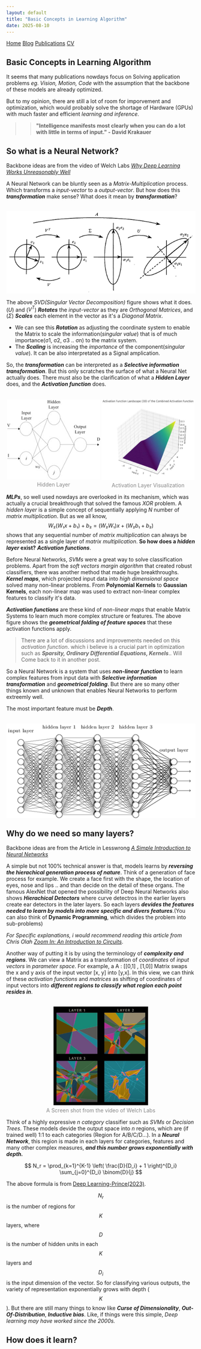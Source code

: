 ```yaml
---
layout: default
title: "Basic Concepts in Learning Algorithm"
date: 2025-08-10
---
```


<nav>
  <a href="/">Home</a>
  <a href="/blog/">Blog</a>
  <a href="/publications/">Publications</a>
  <a href="/assets/files/CV_PHJ.pdf">CV</a>
</nav>  

## Basic Concepts in Learning Algorithm

It seems that many publications nowdays focus on Solving application problems *eg. Vision, Motion, Code* with the assumption that the backbone of these models are already optimized.

But to my opinion, there are still a lot of room for imporvement and optimization, which would probably solve the shortage of Hardware (GPUs) with much faster and efficient *learning and inference.*

>> **"Intelligence manifests most clearly when you can do a lot with little in terms of input." - David Krakauer**

## So what is a Neural Network?

Backbone ideas are from the video of Welch Labs *[Why Deep Learning Works Unreasonably Well](https://www.youtube.com/watch?v=qx7hirqgfuU)*

A Neural Network can be bluntly seen as a *Matrix-Multiplication* process. Which transforms a *input-vector* to a *output-vector*. But how does this ***transformation*** make sense? What does it mean by ***transformation***?<br/><br/>

<div style="text-align: center;">
  <img src="/assets/images/posts/BCLA" alt="이미지 설명" style="max-width: 100%; height: auto; display: block; margin: 0 auto;">
</div>

The above *SVD(Singular Vector Decomposition)* figure shows what it does. ($U$) and ($V^T$) ***Rotates*** the *input-vector* as they are *Orthogonal Matrices*, and ($Σ$) ***Scales*** each element in the vector as it's a *Diagonal Matrix*.

- We can see this ***Rotation*** as adjusting the coordinate system to enable the Matrix to scale the information(*singular value*) that is of much importance(σ1, σ2, σ3 .. σn) to the matrix system. 
- The ***Scaling*** is increasing the *importance* of the component(*singular value*). It can be also interpretated as a Signal amplication.

So, the ***transformation*** can be interpreted as a ***Selective information transformation***.
But this only scratches the surface of what a Neural Net actually does. There must also be the clarification of what a ***Hidden Layer*** does, and the ***Activation function*** does.
<br/><br/>

<div style="display: flex; justify-content: center; align-items: center; max-width: 600px; margin: 0 auto;">
  <div style="flex: 1; margin: 0 2px;">
    <img src="/assets/images/posts/BCLA-1" alt="이미지 설명" style="max-width: 100%; height: auto; display: block;">
    <p style="text-align: center; color: #888; font-size: 14px; margin-top: 5px; margin-bottom: 0;">Hidden Layer</p>
  </div>
  <div style="flex: 1; margin: 0 2px;">
    <img src="/assets/images/posts/BCLA-2" alt="이미지 설명" style="max-width: 100%; height: auto; display: block;">
    <p style="text-align: center; color: #888; font-size: 14px; margin-top: 5px; margin-bottom: 0;">Activation Layer Visualization</p>
  </div>
</div>

***MLPs***, so well used nowdays are overlooked in its mechanism, which was actually a crucial breakthrough that solved the famous *XOR* problem. A *hidden layer* is a simple concept of sequentially applying *N* number of *matrix multiplication*. But as we all know, $$ W₂(W₁x + b₁) + b₂ = (W₂W₁)x + (W₂b₁ + b₂) $$ shows that any sequential number of *matrix multiplication* can always be represented as a single layer of *matrix multiplication*. **So how does a *hidden layer* exist?** ***Activation functions***.

Before Neural Networks, *SVMs* were a great way to solve classification problems. Apart from the *soft vectors margin algorithm* that created robust classifiers, there was another method that made huge breakthroughs. ***Kernel maps***, which projected input data into *high dimensional space* solved many non-linear problems. From **Polynomial Kernels** to **Gaussian Kernels**, each non-linear map was used to extract non-linear complex features to classify it's data.

***Activation functions*** are these kind of *non-linear maps* that enable Matrix Systems to learn much more complex structure or features. The above figure shows the ***geometrical folding of feature spaces*** that these activation functions apply. <br/>
> There are a lot of discussions and improvements needed on this *activation function*. which i believe is a crucial part in optimization such as ***Sparsity, Ordinary Differential Equations, Kernels***.. Will Come back to it in another post.

So a Neural Network is a system that uses ***non-linear function*** to learn complex features from input data with ***Selective information transformation*** and ***geometrical folding***. But there are so many other things known and unknown that enables Neural Networks to perform extreemly well.

The most important feature must be ***Depth***.<br/><br/>

<div style="text-align: center;">
  <img src="/assets/images/posts/BCLA-3" alt="이미지 설명" style="max-width: 100%; height: auto; display: block; margin: 0 auto;">
</div>

## Why do we need so many layers?

Backbone ideas are from the Article in Lesswrong *[A Simple Introduction to Neural Networks](https://www.lesswrong.com/posts/Madwb2t79LGrLqWLH/a-simple-introduction-to-neural-networks)*

A simple but not 100% technical answer is that, models learns by ***reversing the hierachical generation process of nature***. Think of a generation of face process for example. We create a face first with the shape, the location of eyes, nose and lips .. and than decide on the detail of these organs. The famous AlexNet that opened the possibility of Deep Neural Networks also shows ***Hierachical Detectors*** where curve detectros in the earlier layers create ear detectors in the later layers. So each layers ***devides the features needed to learn by models into more specific and divers features***.(You can also think of **Dynamic Programming**, which divides the problem into sub-problems)

*For Specific explanations, i would recommend reading this article from Chris Olah [Zoom In: An Introduction to Circuits](https://distill.pub/2020/circuits/zoom-in/)*.

Another way of putting it is by using the terminology of ***complexity and regions***. We can view a Matrix as a transformation of *coordinates* of *input vectors* in *parameter space*. For example, a  A : [[0,1] , [1,0]] Matrix swaps the x and y axis of the input vector [x, y] into [y,x]. In this view, we can think of these *activation functions* and *matrices* as shifting of coordinates of input vectors into ***different regions to classify what region each point resides in***.<br/><br/>

<div style="text-align: center;">
  <img src="/assets/images/posts/BCLA-4.jpg" alt="이미지 설명" style="max-width: 50%; height: auto; display: block; margin: 0 auto;">
  <p style="text-align: center; color: #888; font-size: 14px; margin-top: 5px; margin-bottom: 0;">A Screen shot from the video of Welch Labs</p>
</div>

Think of a highly expressive *n category* classifier such as *SVMs* or *Decision Trees*. These models devide the output space into *n* regions, which are (if trained well) 1:1 to each categories (Region for A/B/C/D...). In a ***Neural Network***, this region is made in each layers for categories, features and many other complex measures, ***and this number grows exponentially with depth.*** 

$$
N_r = \prod_{k=1}^{K-1} \left( \frac{D}{D_i} + 1 \right)^{D_i} \sum_{j=0}^{D_i} \binom{D}{j}
$$

The above formula is from [Deep Learning-Prince(2023)](https://anthology-of-data.science/resources/prince2023udl.pdf).

$$N_r$$ is the number of regions for $$K$$ layers, where $$D$$ is the number of hidden units in each $$K$$ layers and $$D_i$$ is the input dimension of the vector. So for classifying various outputs, the variety of representation exponentially grows with depth ($$K$$). But there are still many things to know like ***Curse of Dimensionality***, ***Out-Of-Distribution***, ***Inductive bias***. Like, if things were this simple, *Deep learning may have worked since the 2000s.*

## How does it learn?



<br/><br/><br/><br/><br/><br/> 